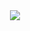 <div align="center">
<img src=https://github.com/Thoomas806/Thoomas806/blob/main/imagens/Banner.png>
</div>

